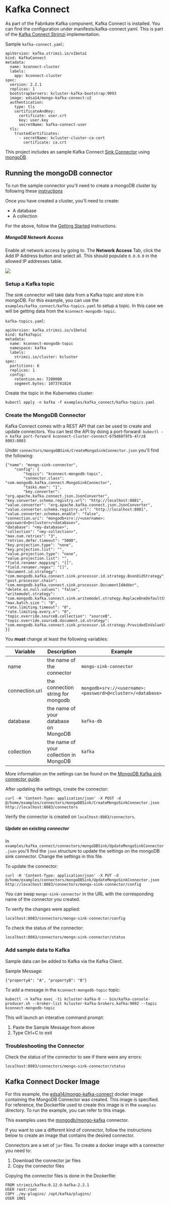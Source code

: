 # Kafka Connect

As part of the Fabrikate Kafka component, Kafka Connect is installed. You can find the configuration under manifests/kafka-connect.yaml. This is part of the [Kafka Connect Strimzi](https://strimzi.io/docs/master/#kafka-connect-str) implementation.

Sample `kafka-connect.yaml`:
```
apiVersion: kafka.strimzi.io/v1beta1
kind: KafkaConnect
metadata:
  name: kconnect-cluster
  labels:
    app: kconnect-cluster
spec:
  version: 2.2.1
  replicas: 1
  bootstrapServers: kcluster-kafka-bootstrap:9093
  image: edsa14/mongo-kafka-connect:v2
  authentication:
    type: tls
    certificateAndKey: 
      certificate: user.crt
      key: user.key
      secretName: kafka-connect-user
  tls:
    trustedCertificates:
      - secretName: kcluster-cluster-ca-cert
        certificate: ca.crt
```

This project includes an sample Kafka Connect [Sink Connector](https://docs.confluent.io/current/connect/index.html) using [mongoDB](https://www.mongodb.com).

## Running the mongoDB connector
To run the sample connector you'll need to create a mongoDB cluster by following these [instructions](https://docs.mongodb.com/manual/tutorial/atlas-free-tier-setup/#create-free-tier-manual)

Once you have created a cluster, you'll need to create:
- A database
- A collection

For the above, follow the [Getting Started](https://docs.atlas.mongodb.com/getting-started/) instructions.

##### MongoDB Network Access
Enable all network access by going to. The **Network Access** Tab, click the Add IP Address button and select all. This should populate `0.0.0.0` in the allowed IP addresses table.

<img src="images/mongodb-network.png?sanitize=true">

### Setup a Kafka topic
The sink connector will take data from a Kafka topic and store it in mongoDB. For this example, you can use the `examples/kafka_connect/kafka-topics.yaml` to setup a topic. In this case we will be getting data from the `kconnect-mongodb-topic`.

`kafka-topics.yaml`:
```
apiVersion: kafka.strimzi.io/v1beta1
kind: KafkaTopic
metadata:
  name: kconnect-mongodb-topic
  namespace: kafka
  labels:
    strimzi.io/cluster: kcluster
spec:
  partitions: 6
  replicas: 1
  config:
    retention.ms: 7200000
    segment.bytes: 1073741824
```

Create the topic in the Kubernetes cluster:
```
kubectl apply -n kafka -f examples/kafka_connect/kafka-topics.yaml
```

### Create the MongoDB Connector
Kafka Connect comes with a REST API that can be used to create and update connectors.
You can test the API by doing a port-forward:
`kubectl -n kafka port-forward kconnect-cluster-connect-679d68f9fb-4lrz8 8083:8083`

Under `connectors/mongoDBSink/CreateMongoSinkConnector.json` you'll find the following:
```
{"name": "mongo-sink-connector",
    "config": {
        "topics": "kconnect-mongodb-topic",
        "connector.class": "com.mongodb.kafka.connect.MongoSinkConnector",
        "tasks.max": "1",
        "key.converter": "org.apache.kafka.connect.json.JsonConverter",
"key.converter.schema.registry.url": "http://localhost:8081",
"value.converter": "org.apache.kafka.connect.json.JsonConverter",
"value.converter.schema.registry.url": "http://localhost:8081",
"value.converter.schemas.enable": "false",
"connection.uri": "mongodb+srv://<username>:<password>@<cluster>/<database>",
"database": "<my-database>",
"collection": "<my-collection>",
"max.num.retries": "3",
"retries.defer.timeout": "5000",
"key.projection.type": "none",
"key.projection.list": "",
"value.projection.type": "none",
"value.projection.list": "",
"field.renamer.mapping": "[]",
"field.renamer.regex": "[]",
"document.id.strategy": "com.mongodb.kafka.connect.sink.processor.id.strategy.BsonOidStrategy",
"post.processor.chain": "com.mongodb.kafka.connect.sink.processor.DocumentIdAdder",
"delete.on.null.values": "false",
"writemodel.strategy": "com.mongodb.kafka.connect.sink.writemodel.strategy.ReplaceOneDefaultStrategy",
"max.batch.size ": "0",
"rate.limiting.timeout": "0",
"rate.limiting.every.n": "0",
"topic.override.sourceB.collection": "sourceB",
"topic.override.sourceB.document.id.strategy": "com.mongodb.kafka.connect.sink.processor.id.strategy.ProvidedInValueStrategy"
}} 
```
You **must** change at least the following variables:

| Variable  | Description | Example |
| ------------- | ------------- | ------------- |
| name | the name of the connector | `mongo-sink-connector` |
| connection.uri | the connection string for mongodb | `mongodb+srv://<username>:<password>@<cluster>/<database>`|
| database | the name of your database on MongoDB | `kafka-db` |
| collection | the name of your collection in MongoDB | `kafka` |

More information on the settings can be found on the [MongoDB Kafka sink connector guide](https://github.com/mongodb/mongo-kafka/blob/master/docs/sink.md).

After updating the settings, create the connector:
```
curl -H 'Content-Type: application/json' -X POST -d @/home/examples/connectors/mongoDBSink/CreateMongoSinkConnector.json http://localhost:8083/connectors
```

Verify the connector is created on `localhost:8083/connectors`.

##### Update an existing connector

In `examples/kafka_connect/connectors/mongoDBSink/UpdateMongoSinkConnector.json` you'll find the `json` structure to update the settings on the mongoDB sink connector. Change the settings in this file.

To update the connector:
```
curl -H 'Content-Type: application/json' -X PUT -d @/home/examples/connectors/mongoDBSink/UpdateMongoSinkConnector.json http://localhost:8083/connectors/mongo-sink-connector/config
```

You can swap `mongo-sink-connector` in the URL with the corresponding name of the connector you created.

To verify the changes were applied:
```
localhost:8083/connectors/mongo-sink-connector/config
```

To check the status of the connector:
```
localhost:8083/connectors/mongo-sink-connector/status
```

### Add sample data to Kafka
Sample data can be added to Kafka via the Kafka Client.

Sample Message:
```
{"propertyA": "A", "propertyB": "B"}
```

To add a message in the `kconnect-mongodb-topic` topic:
```
kubectl -n kafka exec -ti kcluster-kafka-0 -- bin/kafka-console-producer.sh --broker-list kcluster-kafka-brokers.kafka:9092 --topic kconnect-mongodb-topic
```

This will launch an interative command prompt:
1. Paste the Sample Message from above
2. Type Ctrl+C to exit

### Troubleshooting the Connector
Check the status of the connector to see if there were any errors:
```
localhost:8083/connectors/mongo-sink-connector/status
```

## Kafka Connect Docker Image
For this example, the [edsa14/mongo-kafka-connect](https://hub.docker.com/r/edsa14/mongo-kafka-connect) docker image containing the MongoDB Connector was created. This image is specified. For reference, the Dockerfile used to create this image is in the `examples` directory. To run the example, you can refer to this image. 

This examples uses the [mongodb/mongo-kafka](https://www.confluent.io/hub/mongodb/kafka-connect-mongodb) connector.

If you want to use a different kind of connector, follow the instructions below to create an image that contains the desired connector.

Connectors are a set of `jar` files. To create a docker image with a connector you need to:
1. Download the connector jar files
2. Copy the connector files

Copying the connector files is done in the Dockerfile:
```
FROM strimzi/kafka:0.12.0-kafka-2.2.1
USER root:root
COPY ./my-plugins/ /opt/kafka/plugins/
USER 1001
```
